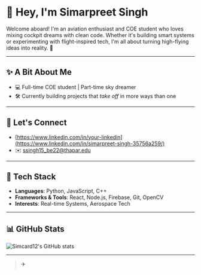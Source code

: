 # 🛫 Hey, I'm Simarpreet Singh

Welcome aboard! I'm an aviation enthusiast and COE student who loves mixing cockpit dreams with clean code. Whether it's building smart systems or experimenting with flight-inspired tech, I'm all about turning high-flying ideas into reality. 🚀

---

## ✨ A Bit About Me
- 💻 Full-time COE student | Part-time sky dreamer
- 🛠 Currently building projects that *take off* in more ways than one

---

## 🔗 Let's Connect
- [https://www.linkedin.com/in/your-linkedin](https://www.linkedin.com/in/simarpreet-singh-35756a259/)
- ✉️ ssingh15_be22@thapar.edu

---

## 🧰 Tech Stack
- **Languages**: Python, JavaScript, C++
- **Frameworks & Tools**: React, Node.js, Firebase, Git, OpenCV
- **Interests**: Real-time Systems, Aerospace Tech

---

## 📊 GitHub Stats
![Simcard12's GitHub stats](https://github-readme-stats.vercel.app/api?username=Simcard12&show_icons=true&theme=tokyonight)

---

> ✈️


